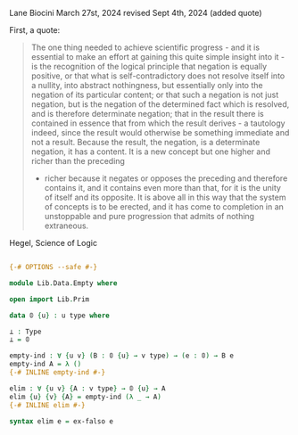 Lane Biocini
March 27st, 2024
revised Sept 4th, 2024 (added quote)

First, a quote:

> The one thing needed to achieve scientific progress - and it is essential to
> make an effort at gaining this quite simple insight into it - is the recognition
> of the logical principle that negation is equally positive, or that what is
> self-contradictory does not resolve itself into a nullity, into abstract
> nothingness, but essentially only into the negation of its particular content;
> or that such a negation is not just negation, but is the negation of the
> determined fact which is resolved, and is therefore determinate negation; that
> in the result there is contained in essence that from which the result derives -
> a tautology indeed, since the result would otherwise be something immediate and
> not a result. Because the result, the negation, is a determinate negation, it
> has a content. It is a new concept but one higher and richer than the preceding
> - richer because it negates or opposes the preceding and therefore contains it,
> and it contains even more than that, for it is the unity of itself and its
> opposite. It is above all in this way that the system of concepts is to be
> erected, and it has come to completion in an unstoppable and pure progression
> that admits of nothing extraneous.

Hegel, Science of Logic

```agda

{-# OPTIONS --safe #-}

module Lib.Data.Empty where

open import Lib.Prim

data 𝟘 {u} : u type where

⊥ : Type
⊥ = 𝟘

empty-ind : ∀ {u v} (B : 𝟘 {u} → v type) → (e : 𝟘) → B e
empty-ind A = λ ()
{-# INLINE empty-ind #-}

elim : ∀ {u v} {A : v type} → 𝟘 {u} → A
elim {u} {v} {A} = empty-ind (λ _ → A)
{-# INLINE elim #-}

syntax elim e = ex-falso e
